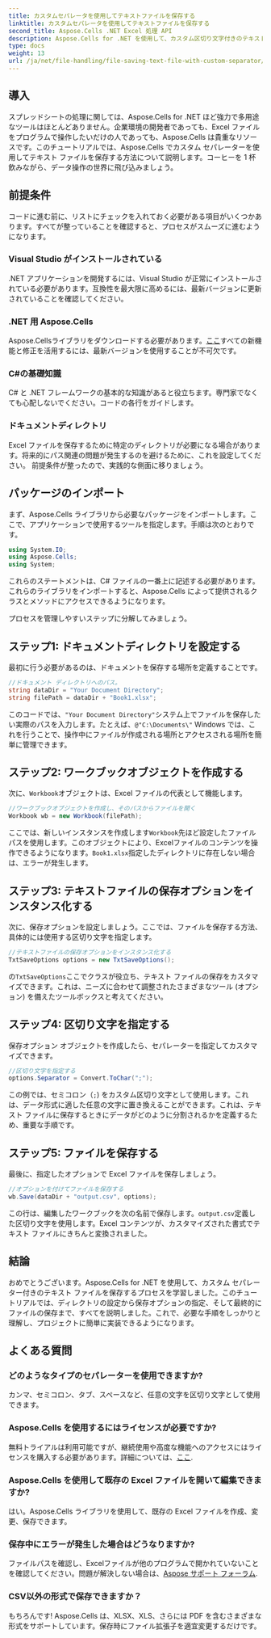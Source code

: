 ```yaml
---
title: カスタムセパレータを使用してテキストファイルを保存する
linktitle: カスタムセパレータを使用してテキストファイルを保存する
second_title: Aspose.Cells .NET Excel 処理 API
description: Aspose.Cells for .NET を使用して、カスタム区切り文字付きのテキスト ファイルを保存する方法を学習します。ステップ バイ ステップ ガイドとヒントが含まれています。
type: docs
weight: 13
url: /ja/net/file-handling/file-saving-text-file-with-custom-separator/
---
```

## 導入
スプレッドシートの処理に関しては、Aspose.Cells for .NET ほど強力で多用途なツールはほとんどありません。企業環境の開発者であっても、Excel ファイルをプログラムで操作したいだけの人であっても、Aspose.Cells は貴重なリソースです。このチュートリアルでは、Aspose.Cells でカスタム セパレーターを使用してテキスト ファイルを保存する方法について説明します。コーヒーを 1 杯飲みながら、データ操作の世界に飛び込みましょう。
## 前提条件
コードに進む前に、リストにチェックを入れておく必要がある項目がいくつかあります。すべてが整っていることを確認すると、プロセスがスムーズに進むようになります。
### Visual Studio がインストールされている
.NET アプリケーションを開発するには、Visual Studio が正常にインストールされている必要があります。互換性を最大限に高めるには、最新バージョンに更新されていることを確認してください。
### .NET 用 Aspose.Cells
 Aspose.Cellsライブラリをダウンロードする必要があります。[ここ](https://releases.aspose.com/cells/net/)すべての新機能と修正を活用するには、最新バージョンを使用することが不可欠です。
### C#の基礎知識
C# と .NET フレームワークの基本的な知識があると役立ちます。専門家でなくても心配しないでください。コードの各行をガイドします。
### ドキュメントディレクトリ
Excel ファイルを保存するために特定のディレクトリが必要になる場合があります。将来的にパス関連の問題が発生するのを避けるために、これを設定してください。
前提条件が整ったので、実践的な側面に移りましょう。
## パッケージのインポート
まず、Aspose.Cells ライブラリから必要なパッケージをインポートします。ここで、アプリケーションで使用するツールを指定します。手順は次のとおりです。
```csharp
using System.IO;
using Aspose.Cells;
using System;
```
これらのステートメントは、C# ファイルの一番上に記述する必要があります。これらのライブラリをインポートすると、Aspose.Cells によって提供されるクラスとメソッドにアクセスできるようになります。

プロセスを管理しやすいステップに分解してみましょう。
## ステップ1: ドキュメントディレクトリを設定する
最初に行う必要があるのは、ドキュメントを保存する場所を定義することです。 
```csharp
//ドキュメント ディレクトリへのパス。
string dataDir = "Your Document Directory";
string filePath = dataDir + "Book1.xlsx";
```
このコードでは、`"Your Document Directory"`システム上でファイルを保存したい実際のパスを入力します。たとえば、`@"C:\Documents\"` Windows では、これを行うことで、操作中にファイルが作成される場所とアクセスされる場所を簡単に管理できます。
## ステップ2: ワークブックオブジェクトを作成する
次に、`Workbook`オブジェクトは、Excel ファイルの代表として機能します。 
```csharp
//ワークブックオブジェクトを作成し、そのパスからファイルを開く
Workbook wb = new Workbook(filePath);
```
ここでは、新しいインスタンスを作成します`Workbook`先ほど設定したファイルパスを使用します。このオブジェクトにより、Excelファイルのコンテンツを操作できるようになります。`Book1.xlsx`指定したディレクトリに存在しない場合は、エラーが発生します。
## ステップ3: テキストファイルの保存オプションをインスタンス化する
次に、保存オプションを設定しましょう。ここでは、ファイルを保存する方法、具体的には使用する区切り文字を指定します。
```csharp
//テキストファイルの保存オプションをインスタンス化する
TxtSaveOptions options = new TxtSaveOptions();
```
の`TxtSaveOptions`ここでクラスが役立ち、テキスト ファイルの保存をカスタマイズできます。これは、ニーズに合わせて調整されたさまざまなツール (オプション) を備えたツールボックスと考えてください。
## ステップ4: 区切り文字を指定する
保存オプション オブジェクトを作成したら、セパレーターを指定してカスタマイズできます。
```csharp
//区切り文字を指定する
options.Separator = Convert.ToChar(";");
```
この例では、セミコロン（`;`) をカスタム区切り文字として使用します。これは、データ形式に適した任意の文字に置き換えることができます。これは、テキスト ファイルに保存するときにデータがどのように分割されるかを定義するため、重要な手順です。
## ステップ5: ファイルを保存する
最後に、指定したオプションで Excel ファイルを保存しましょう。
```csharp
//オプションを付けてファイルを保存する
wb.Save(dataDir + "output.csv", options);
```
この行は、編集したワークブックを次の名前で保存します。`output.csv`定義した区切り文字を使用します。Excel コンテンツが、カスタマイズされた書式でテキスト ファイルにきちんと変換されました。
## 結論
おめでとうございます。Aspose.Cells for .NET を使用して、カスタム セパレーター付きのテキスト ファイルを保存するプロセスを学習しました。このチュートリアルでは、ディレクトリの設定から保存オプションの指定、そして最終的にファイルの保存まで、すべてを説明しました。これで、必要な手順をしっかりと理解し、プロジェクトに簡単に実装できるようになります。
## よくある質問
### どのようなタイプのセパレーターを使用できますか?
カンマ、セミコロン、タブ、スペースなど、任意の文字を区切り文字として使用できます。
### Aspose.Cells を使用するにはライセンスが必要ですか?
無料トライアルは利用可能ですが、継続使用や高度な機能へのアクセスにはライセンスを購入する必要があります。詳細については、[ここ](https://purchase.aspose.com/buy).
### Aspose.Cells を使用して既存の Excel ファイルを開いて編集できますか?
はい。Aspose.Cells ライブラリを使用して、既存の Excel ファイルを作成、変更、保存できます。
### 保存中にエラーが発生した場合はどうなりますか?
ファイルパスを確認し、Excelファイルが他のプログラムで開かれていないことを確認してください。問題が解決しない場合は、[Aspose サポート フォーラム](https://forum.aspose.com/c/cells/9).
### CSV以外の形式で保存できますか？
もちろんです! Aspose.Cells は、XLSX、XLS、さらには PDF を含むさまざまな形式をサポートしています。保存時にファイル拡張子を適宜変更するだけです。
